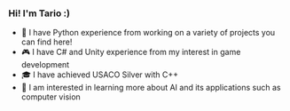 ### Hi! I'm Tario :)
- 🐍 I have Python experience from working on a variety of projects you can find here!
- 🎮 I have C# and Unity experience from my interest in game development
- 🎓 I have achieved USACO Silver with C++
- 🔭 I am interested in learning more about AI and its applications such as computer vision

<!--
**tario-you/tario-you** is a ✨ _special_ ✨ repository because its `README.md` (this file) appears on your GitHub profile.

Here are some ideas to get you started:

- 🔭 I’m currently working on ...
- 🌱 I’m currently learning ...
- 👯 I’m looking to collaborate on ...
- 🤔 I’m looking for help with ...
- 💬 Ask me about ...
- 📫 How to reach me: ...
- 😄 Pronouns: ...
- ⚡ Fun fact: ...
-->
